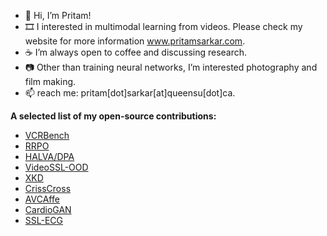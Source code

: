 - 👋 Hi, I’m Pritam!
- 🎞️ I interested in multimodal learning from videos. Please check my website for more information www.pritamsarkar.com.
- ☕ I’m always open to coffee and discussing research.
- 📷 Other than training neural networks, I’m interested photography and film making.
- 📫 reach me: pritam[dot]sarkar[at]queensu[dot]ca.

**A selected list of my open-source contributions:**

- [VCRBench](https://github.com/pritamqu/VCRBench)
- [RRPO](https://github.com/pritamqu/RRPO)
- [HALVA/DPA](https://github.com/pritamqu/HALVA)
- [VideoSSL-OOD](https://github.com/pritamqu/OOD-VSSL)
- [XKD](https://github.com/pritamqu/XKD)
- [CrissCross](https://github.com/pritamqu/CrissCross)
- [AVCAffe](https://github.com/pritamqu/AVCAffe)
- [CardioGAN](https://github.com/pritamqu/ppg2ecg-cardiogan)
- [SSL-ECG](https://github.com/pritamqu/SSL-ECG)

